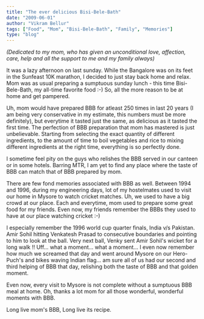 ```yaml
---
title: "The ever delicious Bisi-Bele-Bath"
date: "2009-06-01"
author: "Vikram Bellur"
tags: ["Food", "Mom", "Bisi-Bele-Bath", "Family", "Memories"]
type: "blog"
---
```


*(Dedicated to my mom, who has given an unconditional love, affection, care, help and all the support to me and my family always)*

It was a lazy afternoon on last sunday. While the Bangalore was on its feet in the Sunfeast 10K marathon, I decided to just stay back home and relax. Mom was as usual preparing a sumptuous sunday lunch - this time Bisi-Bele-Bath, my all-time favorite food :-) So, all the more reason to be at home and get pampered.

Uh, mom would have prepared BBB for atleast 250 times in last 20 years (I am being very conservative in my estimate, this numbers must be more definitely), but everytime it tasted just the same, as delicious as it tasted the first time. The perfection of BBB preparation that mom has mastered is just unbelievable. Starting from selecting the exact quantity of different ingredients, to the amount of time to boil vegetables and rice to mixing different ingredients at the right time, everything is so perfectly done.

I sometime feel pity on the guys who relishes the BBB served in our canteen or in some hotels. Barring MTR, I am yet to find any place where the taste of BBB can match that of BBB prepared by mom.

There are few fond memories associated with BBB as well. Between 1994 and 1996, during my engineering days, lot of my hostelmates used to visit our home in Mysore to watch cricket matches. Uh, we used to have a big crowd at our place. Each and everytime, mom used to prepare some great food for my friends. Even now, my friends remember the BBBs they used to have at our place watching cricket :-) 

I especially remember the 1996 world cup quarter finals, India v/s Pakistan. Amir Sohil hitting Venkatesh Prasad to consecutive boundaries and pointing to him to look at the ball. Very next ball, Venky sent Amir Sohil's wicket for a long walk !! Uff... what a moment... what a moment... I even now remember how much we screamed that day and went around Mysore on our Hero-Puch's and bikes waving Indian flag... am sure all of us had our second and third helping of BBB that day, relishing both the taste of BBB and that golden moment.

Even now, every visit to Mysore is not complete without a sumptuous BBB meal at home. Oh, thanks a lot mom for all those wonderful, wonderful moments with BBB.

Long live mom's BBB, Long live its recipe.
